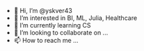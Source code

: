 - 👋 Hi, I’m @yskver43
- 👀 I’m interested in BI, ML, Julia, Healthcare
- 🌱 I’m currently learning CS
- 💞️ I’m looking to collaborate on ...
- 📫 How to reach me ...

<!---
yskver43/yskver43 is a ✨ special ✨ repository because its `README.md` (this file) appears on your GitHub profile.
You can click the Preview link to take a look at your changes.
--->
